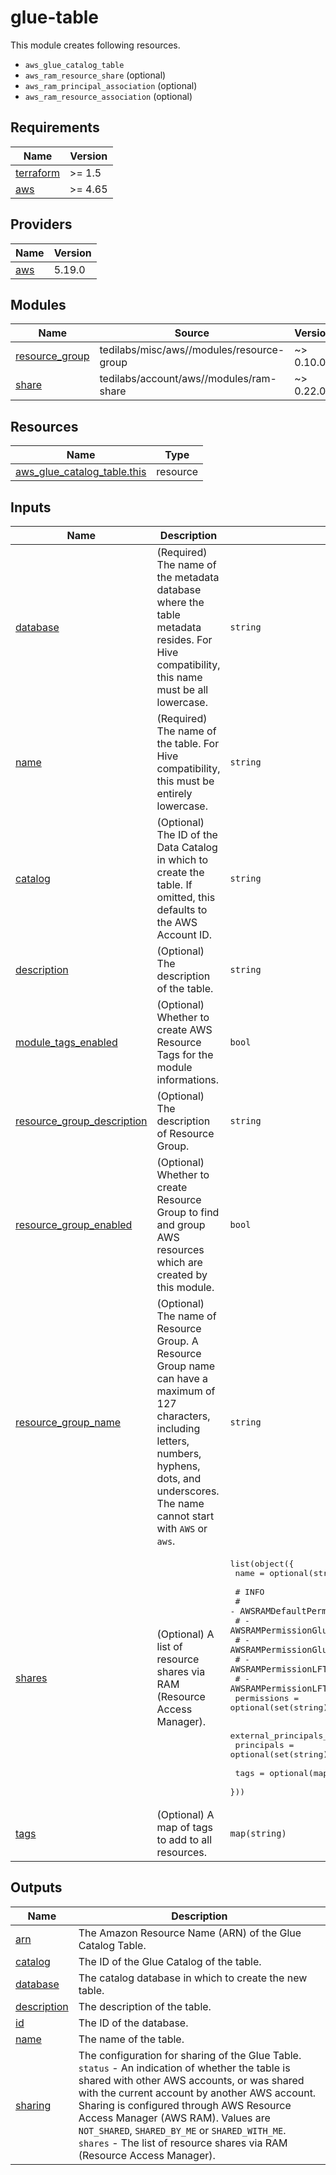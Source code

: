 # glue-table

This module creates following resources.

- `aws_glue_catalog_table`
- `aws_ram_resource_share` (optional)
- `aws_ram_principal_association` (optional)
- `aws_ram_resource_association` (optional)

<!-- BEGINNING OF PRE-COMMIT-TERRAFORM DOCS HOOK -->
## Requirements

| Name | Version |
|------|---------|
| <a name="requirement_terraform"></a> [terraform](#requirement\_terraform) | >= 1.5 |
| <a name="requirement_aws"></a> [aws](#requirement\_aws) | >= 4.65 |

## Providers

| Name | Version |
|------|---------|
| <a name="provider_aws"></a> [aws](#provider\_aws) | 5.19.0 |

## Modules

| Name | Source | Version |
|------|--------|---------|
| <a name="module_resource_group"></a> [resource\_group](#module\_resource\_group) | tedilabs/misc/aws//modules/resource-group | ~> 0.10.0 |
| <a name="module_share"></a> [share](#module\_share) | tedilabs/account/aws//modules/ram-share | ~> 0.22.0 |

## Resources

| Name | Type |
|------|------|
| [aws_glue_catalog_table.this](https://registry.terraform.io/providers/hashicorp/aws/latest/docs/resources/glue_catalog_table) | resource |

## Inputs

| Name | Description | Type | Default | Required |
|------|-------------|------|---------|:--------:|
| <a name="input_database"></a> [database](#input\_database) | (Required) The name of the metadata database where the table metadata resides. For Hive compatibility, this name must be all lowercase. | `string` | n/a | yes |
| <a name="input_name"></a> [name](#input\_name) | (Required) The name of the table. For Hive compatibility, this must be entirely lowercase. | `string` | n/a | yes |
| <a name="input_catalog"></a> [catalog](#input\_catalog) | (Optional) The ID of the Data Catalog in which to create the table. If omitted, this defaults to the AWS Account ID. | `string` | `null` | no |
| <a name="input_description"></a> [description](#input\_description) | (Optional) The description of the table. | `string` | `"Managed by Terraform."` | no |
| <a name="input_module_tags_enabled"></a> [module\_tags\_enabled](#input\_module\_tags\_enabled) | (Optional) Whether to create AWS Resource Tags for the module informations. | `bool` | `true` | no |
| <a name="input_resource_group_description"></a> [resource\_group\_description](#input\_resource\_group\_description) | (Optional) The description of Resource Group. | `string` | `"Managed by Terraform."` | no |
| <a name="input_resource_group_enabled"></a> [resource\_group\_enabled](#input\_resource\_group\_enabled) | (Optional) Whether to create Resource Group to find and group AWS resources which are created by this module. | `bool` | `true` | no |
| <a name="input_resource_group_name"></a> [resource\_group\_name](#input\_resource\_group\_name) | (Optional) The name of Resource Group. A Resource Group name can have a maximum of 127 characters, including letters, numbers, hyphens, dots, and underscores. The name cannot start with `AWS` or `aws`. | `string` | `""` | no |
| <a name="input_shares"></a> [shares](#input\_shares) | (Optional) A list of resource shares via RAM (Resource Access Manager). | <pre>list(object({<br>    name = optional(string)<br><br>    # INFO<br>    # - `AWSRAMDefaultPermissionGlueTable`<br>    # - `AWSRAMPermissionGlueDatabaseReadWriteForTable`<br>    # - `AWSRAMPermissionGlueTableReadWrite`<br>    # - `AWSRAMPermissionLFTagGlueDatabaseReadWriteForTable`<br>    # - `AWSRAMPermissionLFTagGlueTableReadWrite`<br>    permissions = optional(set(string), ["AWSRAMDefaultPermissionGlueTable"])<br><br>    external_principals_allowed = optional(bool, false)<br>    principals                  = optional(set(string), [])<br><br>    tags = optional(map(string), {})<br>  }))</pre> | `[]` | no |
| <a name="input_tags"></a> [tags](#input\_tags) | (Optional) A map of tags to add to all resources. | `map(string)` | `{}` | no |

## Outputs

| Name | Description |
|------|-------------|
| <a name="output_arn"></a> [arn](#output\_arn) | The Amazon Resource Name (ARN) of the Glue Catalog Table. |
| <a name="output_catalog"></a> [catalog](#output\_catalog) | The ID of the Glue Catalog of the table. |
| <a name="output_database"></a> [database](#output\_database) | The catalog database in which to create the new table. |
| <a name="output_description"></a> [description](#output\_description) | The description of the table. |
| <a name="output_id"></a> [id](#output\_id) | The ID of the database. |
| <a name="output_name"></a> [name](#output\_name) | The name of the table. |
| <a name="output_sharing"></a> [sharing](#output\_sharing) | The configuration for sharing of the Glue Table.<br>    `status` - An indication of whether the table is shared with other AWS accounts, or was shared with the current account by another AWS account. Sharing is configured through AWS Resource Access Manager (AWS RAM). Values are `NOT_SHARED`, `SHARED_BY_ME` or `SHARED_WITH_ME`.<br>    `shares` - The list of resource shares via RAM (Resource Access Manager). |
<!-- END OF PRE-COMMIT-TERRAFORM DOCS HOOK -->
